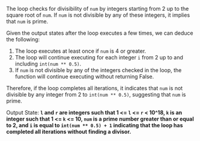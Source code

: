 The loop checks for divisibility of `num` by integers starting from 2 up to the square root of `num`. If `num` is not divisible by any of these integers, it implies that `num` is prime. 

Given the output states after the loop executes a few times, we can deduce the following:

1. The loop executes at least once if `num` is 4 or greater.
2. The loop will continue executing for each integer `i` from 2 up to and including `int(num ** 0.5)`. 
3. If `num` is not divisible by any of the integers checked in the loop, the function will continue executing without returning False.

Therefore, if the loop completes all iterations, it indicates that `num` is not divisible by any integer from 2 to `int(num ** 0.5)`, suggesting that `num` is prime.

Output State: **`l` and `r` are integers such that 1 <= `l` <= `r` < 10^18, `k` is an integer such that 1 <= `k` <= 10, `num` is a prime number greater than or equal to 2, and `i` is equal to `int(num ** 0.5) + 1` indicating that the loop has completed all iterations without finding a divisor.**